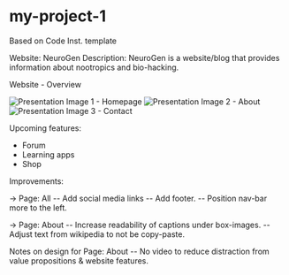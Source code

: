# my-project-1
Based on Code Inst. template

Website: NeuroGen
Description: NeuroGen is a website/blog that provides information about nootropics and bio-hacking.

Website - Overview

![Presentation Image 1 - Homepage](https://user-images.githubusercontent.com/122515678/213641366-a44fc399-3abb-4139-9f06-9324d3ad7081.png)
![Presentation Image 2 - About](https://user-images.githubusercontent.com/122515678/213641371-a52d7e7b-dd6e-483f-826c-065879fc81c8.png)
![Presentation Image 3 - Contact](https://user-images.githubusercontent.com/122515678/213641372-2813e83e-384c-429d-871a-b940601628f4.png)

Upcoming features:
- Forum
- Learning apps
- Shop

Improvements:

-> Page: All
-- Add social media links
-- Add footer.
-- Position nav-bar more to the left.

-> Page: About
-- Increase readability of captions under box-images. 
-- Adjust text from wikipedia to not be copy-paste.

Notes on design for Page: About
-- No video to reduce distraction from value propositions & website features.
